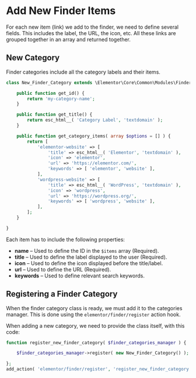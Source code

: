 # Add New Finder Items

<Badge type="tip" vertical="top" text="Elementor Core" /> <Badge type="warning" vertical="top" text="Basic" />

For each new item (link) we add to the finder, we need to define several fields. This includes the label, the URL, the icon, etc. All these links are grouped together in an array and returned together.

## New Category

Finder categories include all the category labels and their items.

```php
class New_Finder_Category extends \Elementor\Core\Common\Modules\Finder\Base_Category {

	public function get_id() {
		return 'my-category-name';
	}

	public function get_title() {
		return esc_html__( 'Category Label', 'textdomain' );
	}

	public function get_category_items( array $options = [] ) {
		return [
			'elementor-website' => [
				'title' => esc_html__( 'Elementor', 'textdomain' ),
				'icon' => 'elementor',
				'url' => 'https://elementor.com/',
				'keywords' => [ 'elementor', 'website' ],
			],
			'wordpress-website' => [
				'title' => esc_html__( 'WordPress', 'textdomain' ),
				'icon' => 'wordpress',
				'url' => 'https://wordpress.org/',
				'keywords' => [ 'wordpress', 'website' ],
			],
		];
	}

}
```

Each item has to include the following properties:

  * **name** – Used to define the ID in the `$items` array (Required).
  * **title** – Used to define the label displayed to the user (Required).
  * **icon** – Used to define the icon displayed before the title/label.
  * **url** – Used to define the URL (Required).
  * **keywords** – Used to define relevant search keywords.

## Registering a Finder Category

When the finder category class is ready, we must add it to the categories manager. This is done using the `elementor/finder/register` action hook.

When adding a new category, we need to provide the class itself, with this code:

```php
function register_new_finder_category( $finder_categories_manager ) {

	$finder_categories_manager->register( new New_Finder_Category() );

};
add_action( 'elementor/finder/register', 'register_new_finder_category' );
```
